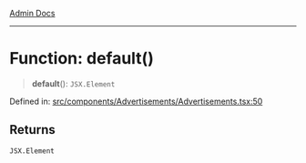 [Admin Docs](/)

***

# Function: default()

> **default**(): `JSX.Element`

Defined in: [src/components/Advertisements/Advertisements.tsx:50](https://github.com/PalisadoesFoundation/talawa-admin/blob/main/src/components/Advertisements/Advertisements.tsx#L50)

## Returns

`JSX.Element`
